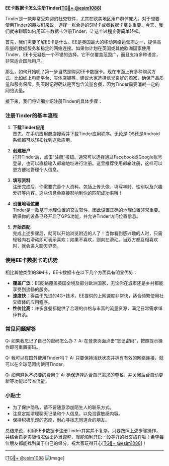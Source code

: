 **EE卡数据卡怎么注册Tinder[[TG💪+ @esim1088](https://t.me/s/esim1088)]**

Tinder是一款非常受欢迎的社交软件，尤其在欧美地区用户群体庞大。对于想要使用Tinder的朋友们来说，选择一张合适的SIM卡或者数据卡至关重要。今天，我们就来聊聊如何用EE卡数据卡注册Tinder，让这个过程变得简单轻松。

首先，我们需要了解EE卡是什么。EE是英国最大的移动网络运营商之一，提供高质量的数据服务和稳定的网络连接。如果你计划在英国或其他欧洲国家使用Tinder，EE卡无疑是一个不错的选择。它不仅覆盖范围广，而且支持多种语言，非常适合国际用户。

那么，如何开始呢？第一步当然是购买EE卡数据卡。现在市面上有多种购买方式，比如线上电商平台、实体店铺等。建议大家选择信誉良好的商家，确保产品质量和服务保障。购买时记得确认是否包含流量套餐，因为Tinder需要消耗一定的网络流量。

接下来，我们将详细介绍注册Tinder的具体步骤：

### 注册Tinder的基本流程

1. **下载Tinder应用**  
   首先，在手机应用商店搜索并下载Tinder应用程序。无论是iOS还是Android系统都可以轻松找到这款应用。

2. **创建账户**  
   打开Tinder后，点击“注册”按钮。通常可以选择通过Facebook或Google账号登录，也可以直接输入邮箱地址进行注册。这里推荐使用邮箱注册，这样可以更方便地管理个人信息。

3. **填写资料**  
   注册完成后，你需要完善个人资料。包括上传头像、填写年龄、性别以及兴趣爱好等内容。这些信息会直接影响到你的匹配成功率哦！

4. **设置地理位置**  
   Tinder是一款基于地理位置的交友软件，因此设置正确的地理位置非常重要。确保你的设备已经开启了GPS功能，并允许Tinder访问位置信息。

5. **开始匹配**  
   完成上述步骤后，就可以开始浏览附近的人了！当你看到感兴趣的人时，只需轻轻向右滑动即可表示喜欢；如果不喜欢，则向左滑动。当双方都互相喜欢时，就会进入聊天界面。

### 使用EE卡数据卡的优势

相比其他类型的SIM卡，EE卡数据卡在以下几个方面具有明显优势：

- **覆盖广泛**：EE网络覆盖英国全境及部分欧洲国家，无论你在城市还是乡村都能享受到流畅的服务。
- **速度快**：得益于先进的4G+技术，EE提供的上网速度非常快，适合频繁使用社交媒体的应用程序。
- **性价比高**：许多套餐都提供了合理的价格与丰富的流量资源，满足日常需求绰绰有余。

### 常见问题解答

Q: 如果我忘记了自己的密码怎么办？
A: 在登录页面点击“忘记密码”，按照提示操作即可重置密码。

Q: 我可以在国外使用Tinder吗？
A: 只要保持活跃状态并拥有有效的网络连接，就可以在全球范围内使用Tinder。

Q: 如何避免不必要的费用？
A: 确保选择适合自己需求的套餐，并关闭后台自动更新等功能以节省流量。

### 小贴士

- 为了保护隐私，请不要随意添加陌生人的联系方式。
- 注意定期清理聊天记录和个人信息，以免泄露敏感内容。
- 保持积极乐观的态度，耐心寻找志同道合的朋友。

总结来说，利用EE卡数据卡注册Tinder其实并不复杂。只要按照上述步骤操作，并结合自身实际情况做出适当调整，就能顺利开启一段美好的社交旅程啦！希望每位朋友都能找到属于自己的缘分，祝大家玩得开心[[TG💪+ @esim1088](https://t.me/s/esim1088)]！

---

[[TG💪+ @esim1088](https://t.me/s/esim1088) ![Image](https://i.postimg.cc/4NQfJmqS/Snipaste-2025-05-13-00-14-12.png)]